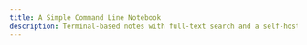```yaml
---
title: A Simple Command Line Notebook
description: Terminal-based notes with full-text search and a self-hosted server with APIs.
---
```

